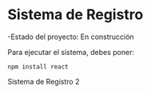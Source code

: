 <h1> Sistema de Registro </h1>

-Estado del proyecto: En construcción

Para ejecutar el sistema, debes poner:

```npm install react```

Sistema de Registro 2
